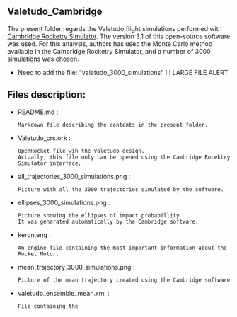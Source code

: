 ## Valetudo_Cambridge

The present folder regards the Valetudo flight simulations performed with [Cambridge Rocketry Simulator](http://cambridgerocket.sourceforge.net/). The version 3.1 of this open-source software was used.
For this analysis, authors has used the Monte Carlo method available in the Cambridge Rocketry Simulator, and a number of 3000 simulations was chosen.


- Need to add the file: "valetudo_3000_simulations" !!! LARGE FILE ALERT 


## Files description:

- README.md :

      Markdown file describing the contents in the present folder.

- Valetudo_crs.ork :

      OpenRocket file wih the Valetudo design.
      Actually, this file only can be opened using the Cambridge Rocektry Simulator interface.

- all_trajectories_3000_simulations.png :

      Picture with all the 3000 trajectories simulated by the software.

- ellipses_3000_simulations.png :

      Picture showing the ellipses of impact probabillity.
      It was genarated automatically by the Cambridge software.

- keron.eng :

      An engine file containing the most important information about the Rocket Motor.

- mean_trajectory_3000_simulations.png : 

      Picture of the mean trajectory created using the Cambridge software

- valetudo_ensemble_mean.xml : 

      File containing the 

